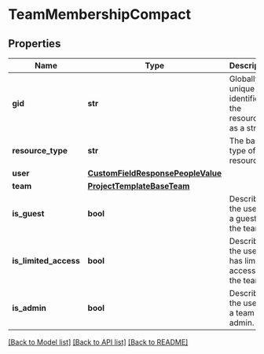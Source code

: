 # TeamMembershipCompact

## Properties
Name | Type | Description | Notes
------------ | ------------- | ------------- | -------------
**gid** | **str** | Globally unique identifier of the resource, as a string. | [optional] 
**resource_type** | **str** | The base type of this resource. | [optional] 
**user** | [**CustomFieldResponsePeopleValue**](CustomFieldResponsePeopleValue.md) |  | [optional] 
**team** | [**ProjectTemplateBaseTeam**](ProjectTemplateBaseTeam.md) |  | [optional] 
**is_guest** | **bool** | Describes if the user is a guest in the team. | [optional] 
**is_limited_access** | **bool** | Describes if the user has limited access to the team. | [optional] 
**is_admin** | **bool** | Describes if the user is a team admin. | [optional] 

[[Back to Model list]](../README.md#documentation-for-models) [[Back to API list]](../README.md#documentation-for-api-endpoints) [[Back to README]](../README.md)


